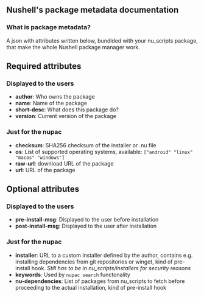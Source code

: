 ## Nushell's package metadata documentation
### What is package metadata?
A json with attributes written below, bundlded with your nu_scripts package, that make the whole Nushell package manager work.

## Required attributes
### Displayed to the users
- **author**: Who owns the package
- **name**: Name of the package
- **short-desc**: What does this package do?
- **version**: Current version of the package

### Just for the nupac
- **checksum**: SHA256 checksum of the installer or .nu file
- **os**: List of supported operating systems, available: `["android" "linux" "macos" "windows"]`
- **raw-url**: download URL of the package
- **url**: URL of the package

## Optional attributes
### Displayed to the users
- **pre-install-msg**: Displayed to the user before installation
- **post-install-msg**: Displayed to the user after installation

### Just for the nupac
- **installer**: URL to a custom installer defined by the author, contains e.g. installing dependencies from git repositories or winget, kind of pre-install hook. *Still has to be in nu_scripts/installers for security reasons*
- **keywords**: Used by `nupac search` functonality
- **nu-dependencies**: List of packages from nu_scripts to fetch before proceeding to the actual installation, kind of pre-install hook
